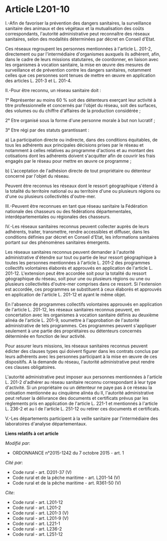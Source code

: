 # Article L201-10

I.-Afin de favoriser la prévention des dangers sanitaires, la surveillance sanitaire des animaux et des végétaux et la
mutualisation des coûts correspondants, l'autorité administrative peut reconnaître des réseaux sanitaires, selon des
modalités déterminées par décret en Conseil d'Etat. 

Ces réseaux regroupent les personnes mentionnées à l'article L. 201-2, directement ou par l'intermédiaire d'organismes
auxquels ils adhèrent, afin, dans le cadre de leurs missions statutaires, de coordonner, en liaison avec les organismes à
vocation sanitaire, la mise en œuvre des mesures de surveillance et de prévention contre les dangers sanitaires, notamment
celles que ces personnes sont tenues de mettre en œuvre en application des articles L. 201-3 et L. 201-4. 

II.-Pour être reconnu, un réseau sanitaire doit : 

1° Représenter au moins 60 % soit des détenteurs exerçant leur activité à titre professionnelle et concernés par l'objet du
réseau, soit des surfaces, des volumes ou du chiffre d'affaires de la production considérée ; 

2° Etre organisé sous la forme d'une personne morale à but non lucratif ; 

3° Etre régi par des statuts garantissant : 

a) La participation directe ou indirecte, dans des conditions équitables, de tous les adhérents aux principales décisions
prises par le réseau et notamment à celles relatives au programme d'actions et au montant des cotisations dont les adhérents
doivent s'acquitter afin de couvrir les frais engagés par le réseau pour mettre en œuvre ce programme ; 

b) L'acceptation de l'adhésion directe de tout propriétaire ou détenteur concerné par l'objet du réseau. 

Peuvent être reconnus les réseaux dont le ressort géographique s'étend à la totalité du territoire national ou au territoire
d'une ou plusieurs régions ou d'une ou plusieurs collectivités d'outre-mer. 

III.-Peuvent être reconnues en tant que réseau sanitaire la Fédération nationale des chasseurs ou des fédérations
départementales, interdépartementales ou régionales des chasseurs. 

IV.-Les réseaux sanitaires reconnus peuvent collecter auprès de leurs adhérents, traiter, transmettre, rendre accessibles et
diffuser, dans les conditions définies par décret en Conseil d'Etat, les informations sanitaires portant sur des phénomènes
sanitaires émergents. 

Les réseaux sanitaires reconnus peuvent demander à l'autorité administrative d'étendre sur tout ou partie de leur ressort
géographique à toutes les personnes mentionnées à l'article L. 201-2 des programmes collectifs volontaires élaborés et
approuvés en application de l'article L. 201-12. L'extension peut être accordée soit pour la totalité du ressort géographique
du réseau, soit pour une ou plusieurs régions ou une ou plusieurs collectivités d'outre-mer comprises dans ce ressort. Si
l'extension est accordée, ces programmes se substituent à ceux élaborés et approuvés en application de l'article L. 201-12 et
ayant le même objet. 

En l'absence de programmes collectifs volontaires approuvés en application de l'article L. 201-12, les réseaux sanitaires
reconnus peuvent, en concertation avec les organismes à vocation sanitaire définis au deuxième alinéa de l'article L. 201-9,
soumettre à l'approbation de l'autorité administrative de tels programmes. Ces programmes peuvent s'appliquer seulement à une
partie des propriétaires ou détenteurs concernés déterminée en fonction de leur activité. 

Pour assurer leurs missions, les réseaux sanitaires reconnus peuvent édicter des clauses types qui doivent figurer dans les
contrats conclus par leurs adhérents avec les personnes participant à la mise en œuvre de ces dispositifs. A la demande du
réseau, l'autorité administrative peut rendre ces clauses obligatoires. 

L'autorité administrative peut imposer aux personnes mentionnées à l'article L. 201-2 d'adhérer au réseau sanitaire reconnu
correspondant à leur type d'activité. Si un propriétaire ou un détenteur ne paye pas à ce réseau la cotisation mentionnée au
cinquième alinéa du II, l'autorité administrative peut refuser la délivrance des documents et certificats prévus par les
règlements pris en application de l'article L. 221-1 et mentionnés à l'article L. 236-2 et au I de l'article L. 251-12 ou
retirer ces documents et certificats. 

V.-Les départements participent à la veille sanitaire par l'intermédiaire des laboratoires d'analyse départementaux.

**Liens relatifs à cet article**

_Modifié par_:

  - ORDONNANCE n°2015-1242 du 7 octobre 2015 - art. 1

_Cité par_:

  - Code rural - art. D201-37 (V)
  - Code rural et de la pêche maritime - art. L201-14 (V)
  - Code rural et de la pêche maritime - art. R361-50 (V)

_Cite_:

  - Code rural - art. L201-12
  - Code rural - art. L201-2
  - Code rural - art. L201-3 (V)
  - Code rural - art. L201-9 (V)
  - Code rural - art. L221-1
  - Code rural - art. L236-2
  - Code rural - art. L251-12

